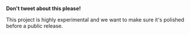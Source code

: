 **Don't tweet about this please!**

This project is highly experimental and we want to make sure it's polished before a public release.
